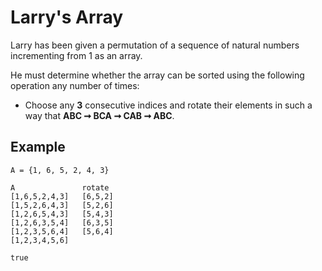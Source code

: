 # Larry's Array

Larry has been given a permutation of a sequence of natural numbers incrementing from 1 as an array. 

He must determine whether the array can be sorted using the following operation any number of times: 
- Choose any **3** consecutive indices and rotate their elements in such a way that **ABC ➞ BCA ➞ CAB ➞ ABC**.

## Example
```textV
A = {1, 6, 5, 2, 4, 3}

A		        rotate 
[1,6,5,2,4,3]	[6,5,2]
[1,5,2,6,4,3]	[5,2,6]
[1,2,6,5,4,3]	[5,4,3]
[1,2,6,3,5,4]	[6,3,5]
[1,2,3,5,6,4]	[5,6,4]
[1,2,3,4,5,6]

true
```